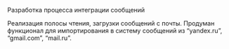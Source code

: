 Разработка процесса интеграции сообщений

Реализация	полосы	чтения, загрузки	сообщений с	почты. Продуман	функционал	для	импортирования	в	систему	сообщений	из	“yandex.ru”,	
“gmail.com”,	“mail.ru”.
